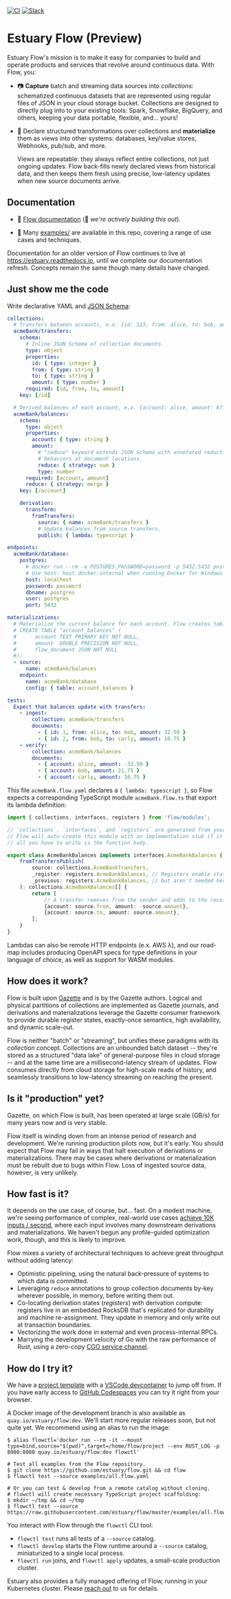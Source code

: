 [![CI](https://github.com/estuary/flow/workflows/CI/badge.svg)](https://github.com/estuary/flow/actions)
[![Slack](https://img.shields.io/badge/slack-@gazette/dev-yellow.svg?logo=slack)](https://join.slack.com/t/gazette-dev/shared_invite/enQtNjQxMzgyNTEzNzk1LTU0ZjZlZmY5ODdkOTEzZDQzZWU5OTk3ZTgyNjY1ZDE1M2U1ZTViMWQxMThiMjU1N2MwOTlhMmVjYjEzMjEwMGQ)

# Estuary Flow (Preview)

Estuary Flow's mission is to make it easy for companies to build and operate
products and services that revolve around continuous data. With Flow, you:

-   📷 **Capture** batch and streaming data sources into _collections_: schematized continuous
    datasets that are represented using regular files of JSON in your cloud storage bucket.
    Collections are designed to directly plug into to your existing tools: Spark, Snowflake,
    BigQuery, and others, keeping your data portable, flexible, and... yours!

-   🌊 Declare structured transformations over collections and **materialize** them
    as views into other systems: databases, key/value stores, Webhooks, pub/sub, and more.

    Views are repeatable: they always reflect entire collections, not just ongoing updates.
    Flow back-fills newly declared views from historical data, and then keeps them fresh using
    precise, low-latency updates when new source documents arrive.

## Documentation

-   📖 [Flow documentation](https://app.gitbook.com/@estuary/s/flow/) (🚧 _we're actively building this out_).

-   🧐 Many [examples/](examples/) are available in this repo, covering a range of use cases and techniques.

Documentation for an older version of Flow continues to live at https://estuary.readthedocs.io,
until we complete our documentation refresh. Concepts remain the same though many details have changed.

## Just show me the code

Write declarative YAML and [JSON Schema](https://json-schema.org/):

```YAML
collections:
  # Transfers between accounts, e.x. {id: 123, from: alice, to: bob, amount: 32.50}.
  acmeBank/transfers:
    schema:
      # Inline JSON Schema of collection documents.
      type: object
      properties:
        id: { type: integer }
        from: { type: string }
        to: { type: string }
        amount: { type: number }
      required: [id, from, to, amount]
    key: [/id]

  # Derived balances of each account, e.x. {account: alice, amount: 67.35}.
  acmeBank/balances:
    schema:
      type: object
      properties:
        account: { type: string }
        amount:
          # "reduce" keyword extends JSON Schema with annotated reduction
          # behaviors at document locations.
          reduce: { strategy: sum }
          type: number
      required: [account, amount]
      reduce: { strategy: merge }
    key: [/account]

    derivation:
      transform:
        fromTransfers:
          source: { name: acmeBank/transfers }
          # Update balances from source transfers.
          publish: { lambda: typescript }

endpoints:
  acmeBank/database:
    postgres:
      # docker run --rm -e POSTGRES_PASSWORD=password -p 5432:5432 postgres -c log_statement=all
      # Use host: host.docker.internal when running Docker for Windows / Mac.
      host: localhost
      password: password
      dbname: postgres
      user: postgres
      port: 5432

materializations:
  # Materialize the current balance for each account. Flow creates table:
  # CREATE TABLE "account_balances" (
  #      account TEXT PRIMARY KEY NOT NULL,
  #      amount  DOUBLE PRECISION NOT NULL,
  #      flow_document JSON NOT NULL
  #);
  - source:
      name: acmeBank/balances
    endpoint:
      name: acmeBank/database
      config: { table: account_balances }

tests:
  Expect that balances update with transfers:
    - ingest:
        collection: acmeBank/transfers
        documents:
          - { id: 1, from: alice, to: bob, amount: 32.50 }
          - { id: 2, from: bob, to: carly, amount: 10.75 }
    - verify:
        collection: acmeBank/balances
        documents:
          - { account: alice, amount: -32.50 }
          - { account: bob, amount: 21.75 }
          - { account: carly, amount: 10.75 }

```

This file `acmeBank.flow.yaml` declares a `{ lambda: typescript }`, so Flow expects a
corresponding TypeScript module `acmeBank.flow.ts` that export its lambda definition:

```TypeScript
import { collections, interfaces, registers } from 'flow/modules';

// `collections`, `interfaces`, and `registers` are generated from your JSON schema.
// Flow will auto-create this module with an implementation stub if it doesn't exist:
// all you have to write is the function body.

export class AcmeBankBalances implements interfaces.AcmeBankBalances {
    fromTransfersPublish(
        source: collections.AcmeBankTransfers,
        _register: registers.AcmeBankBalances, // Registers enable stateful derivations,
        _previous: registers.AcmeBankBalances, // but aren't needed here.
    ): collections.AcmeBankBalances[] {
        return [
            // A transfer removes from the sender and adds to the receiver.
            {account: source.from, amount: -source.amount},
            {account: source.to, amount: source.amount},
        ];
    }
}
```

Lambdas can also be remote HTTP endpoints (e.x. AWS λ), and our road-map includes
producing OpenAPI specs for type definitions in your language of choice, as well
as support for WASM modules.

## How does it work?

Flow is built upon [Gazette](https://gazette.dev) and is by the Gazette authors.
Logical and physical partitions of collections are implemented as Gazette journals,
and derivations and materializations leverage the Gazette consumer framework to
provide durable register states, exactly-once semantics, high availability,
and dynamic scale-out.

Flow is neither "batch" or "streaming", but unifies these paradigms with its
_collection_ concept. Collections are an unbounded batch dataset -- they're stored as
a structured "data lake" of general-purpose files in cloud storage -- and at the same
time are a millisecond-latency stream of updates. Flow consumes directly from cloud
storage for high-scale reads of history, and seamlessly transitions to low-latency
streaming on reaching the present.

## Is it "production" yet?

Gazette, on which Flow is built, has been operated at large scale (GB/s) for many
years now and is very stable.

Flow itself is winding down from an intense period of research and development.
We're running production pilots now, but it's early. You should expect that Flow
may fail in ways that halt execution of derivations or materializations. There may
be cases where derivations or materialization must be rebuilt due to bugs within Flow.
Loss of ingested source data, however, is very unlikely.

## How fast is it?

It depends on the use case, of course, but... fast. On a modest machine,
we're seeing performance of complex, real-world use cases
[achieve 10K inputs / second](https://github.com/estuary/flow/tree/docs-examples/examples/segment#extras-2-turn-up-the-heat),
where each input involves many downstream derivations and materializations.
We haven't begun any profile-guided optimization work, though, and this is likely to improve.

Flow mixes a variety of architectural techniques to achieve great throughput without adding latency:

-   Optimistic pipelining, using the natural back-pressure of systems to which data is committed.
-   Leveraging `reduce` annotations to group collection documents by-key wherever possible,
    in memory, before writing them out.
-   Co-locating derivation states (_registers_) with derivation compute:
    registers live in an embedded RocksDB that's replicated for durability and machine re-assignment.
    They update in memory and only write out at transaction boundaries.
-   Vectorizing the work done in external and even process-internal RPCs.
-   Marrying the development velocity of Go with the raw performance of Rust, using a zero-copy
    [CGO service channel](https://github.com/estuary/flow/commit/0fc0ff83fc5c58e01a09a053419f811d4460776e).

## How do I try it?

We have a [project template](https://github.com/estuary/flow-template) with a
[VSCode devcontainer](https://code.visualstudio.com/docs/remote/devcontainerjson-reference)
to jump off from. If you have early access to
[GitHub Codespaces](https://github.com/features/codespaces)
you can try it right from your browser.

A Docker image of the development branch is also available as `quay.io/estuary/flow:dev`.
We'll start more regular releases soon, but not quite yet. We recommend using an alias to run the image:

```console
$ alias flowctl='docker run --rm -it --mount type=bind,source="$(pwd)",target=/home/flow/project --env RUST_LOG -p 8080:8080 quay.io/estuary/flow:dev flowctl'

# Test all examples from the Flow repository.
$ git clone https://github.com/estuary/flow.git && cd flow
$ flowctl test --source examples/all.flow.yaml

# Or you can test & develop from a remote catalog without cloning.
# flowctl will create necessary TypeScript project scaffolding:
$ mkdir ~/tmp && cd ~/tmp
$ flowctl test --source https://raw.githubusercontent.com/estuary/flow/master/examples/all.flow.yaml
```

You interact with Flow through the `flowctl` CLI tool:

-   `flowctl test` runs all tests of a `--source` catalog.
-   `flowctl develop` starts the Flow runtime around a `--source` catalog, miniaturized to a single local process.
-   `flowctl run` joins, and `flowctl apply` updates, a small-scale production cluster.

Estuary also provides a fully managed offering of Flow, running in your Kubernetes cluster.
Please [reach out](https://estuary.dev/#contact-us) to us for details.
